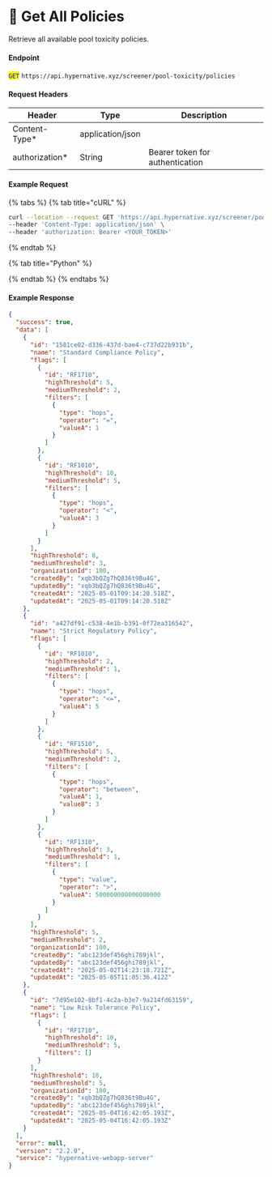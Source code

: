 # 🔵 Get All Policies

Retrieve all available pool toxicity policies.

#### Endpoint

<mark style="color:blue;">`GET`</mark> `https://api.hypernative.xyz/screener/pool-toxicity/policies`

#### Request Headers

| Header          | Type             | Description                     |
| --------------- | ---------------- | ------------------------------- |
| Content-Type\*  | application/json |                                 |
| authorization\* | String           | Bearer token for authentication |



#### Example Request

{% tabs %}
{% tab title="cURL" %}
```bash
curl --location --request GET 'https://api.hypernative.xyz/screener/pool-toxicity/policies' \
--header 'Content-Type: application/json' \
--header 'authorization: Bearer <YOUR_TOKEN>'
```
{% endtab %}

{% tab title="Python" %}

{% endtab %}
{% endtabs %}

#### Example Response

```json
{
  "success": true,
  "data": [
    {
      "id": "1581ce02-d336-437d-bae4-c737d22b931b",
      "name": "Standard Compliance Policy",
      "flags": [
        {
          "id": "RF1710",
          "highThreshold": 5,
          "mediumThreshold": 2,
          "filters": [
            {
              "type": "hops",
              "operator": "=",
              "valueA": 1
            }
          ]
        },
        {
          "id": "RF1010",
          "highThreshold": 10,
          "mediumThreshold": 5,
          "filters": [
            {
              "type": "hops",
              "operator": "<",
              "valueA": 3
            }
          ]
        }
      ],
      "highThreshold": 8,
      "mediumThreshold": 3,
      "organizationId": 100,
      "createdBy": "xqb3bQZg7hQ836t9Bu4G",
      "updatedBy": "xqb3bQZg7hQ836t9Bu4G",
      "createdAt": "2025-05-01T09:14:20.518Z",
      "updatedAt": "2025-05-01T09:14:20.518Z"
    },
    {
      "id": "a427df91-c538-4e1b-b391-0f72ea316542",
      "name": "Strict Regulatory Policy",
      "flags": [
        {
          "id": "RF1010",
          "highThreshold": 2,
          "mediumThreshold": 1,
          "filters": [
            {
              "type": "hops",
              "operator": "<=",
              "valueA": 5
            }
          ]
        },
        {
          "id": "RF1510",
          "highThreshold": 5,
          "mediumThreshold": 2,
          "filters": [
            {
              "type": "hops",
              "operator": "between",
              "valueA": 1,
              "valueB": 3
            }
          ]
        },
        {
          "id": "RF1310",
          "highThreshold": 3,
          "mediumThreshold": 1,
          "filters": [
            {
              "type": "value",
              "operator": ">",
              "valueA": 500000000000000000
            }
          ]
        }
      ],
      "highThreshold": 5,
      "mediumThreshold": 2,
      "organizationId": 100,
      "createdBy": "abc123def456ghi789jkl",
      "updatedBy": "abc123def456ghi789jkl",
      "createdAt": "2025-05-02T14:23:18.721Z",
      "updatedAt": "2025-05-05T11:05:36.412Z"
    },
    {
      "id": "7d95e102-8bf1-4c2a-b3e7-9a214fd63159",
      "name": "Low Risk Tolerance Policy",
      "flags": [
        {
          "id": "RF1710",
          "highThreshold": 10,
          "mediumThreshold": 5,
          "filters": []
        }
      ],
      "highThreshold": 10,
      "mediumThreshold": 5,
      "organizationId": 100,
      "createdBy": "xqb3bQZg7hQ836t9Bu4G",
      "updatedBy": "abc123def456ghi789jkl",
      "createdAt": "2025-05-04T16:42:05.193Z",
      "updatedAt": "2025-05-04T16:42:05.193Z"
    }
  ],
  "error": null,
  "version": "2.2.0",
  "service": "hypernative-webapp-server"
}
```
